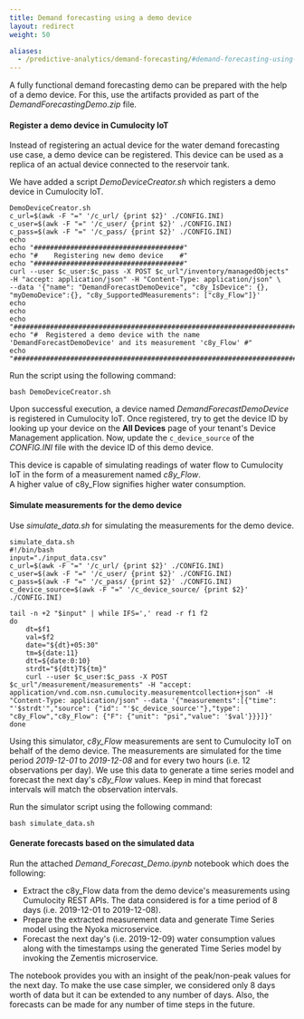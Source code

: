 ```yaml
---
title: Demand forecasting using a demo device
layout: redirect
weight: 50

aliases:
  - /predictive-analytics/demand-forecasting/#demand-forecasting-using-demo-device
---
```


A fully functional demand forecasting demo can be prepared with the help of a demo device. 
For this, use the artifacts provided as part of the *DemandForecastingDemo.zip* file.

#### Register a demo device in Cumulocity IoT

Instead of registering an actual device for the water demand forecasting use case, a demo device can be registered. This device can be used as a replica of an actual device connected to the reservoir tank. 

We have added a script *DemoDeviceCreator.sh* which registers a demo device in Cumulocity IoT.

	DemoDeviceCreator.sh
	c_url=$(awk -F "=" '/c_url/ {print $2}' ./CONFIG.INI)
	c_user=$(awk -F "=" '/c_user/ {print $2}' ./CONFIG.INI)
	c_pass=$(awk -F "=" '/c_pass/ {print $2}' ./CONFIG.INI)
	echo
	echo "#####################################"
	echo "#    Registering new demo device    #"
	echo "#####################################"
	curl --user $c_user:$c_pass -X POST $c_url"/inventory/managedObjects" -H "accept: application/json" -H "Content-Type: application/json" \
	--data '{"name": "DemandForecastDemoDevice", "c8y_IsDevice": {}, "myDemoDevice":{}, "c8y_SupportedMeasurements": ["c8y_Flow"]}'
	echo
	echo
	echo "#####################################################################################################"
	echo "#  Registered a demo device with the name 'DemandForecastDemoDevice' and its measurement 'c8y_Flow' #"
	echo "#####################################################################################################"

Run the script using the following command:

	bash DemoDeviceCreator.sh 

Upon successful execution, a device named *DemandForecastDemoDevice* is registered in Cumulocity IoT. Once registered, try to get the device ID by looking up your device on the **All Devices** page of your tenant's Device Management application. Now, update the `c_device_source` of the *CONFIG.INI* file with the device ID of this demo device.

This device is capable of simulating readings of water flow to Cumulocity IoT in the form of a measurement named *c8y_Flow*. <br>A higher value of c8y_Flow signifies higher water consumption.

#### Simulate measurements for the demo device

Use *simulate_data.sh* for simulating the measurements for the demo device.

    simulate_data.sh
    #!/bin/bash
    input="./input_data.csv"
    c_url=$(awk -F "=" '/c_url/ {print $2}' ./CONFIG.INI)
    c_user=$(awk -F "=" '/c_user/ {print $2}' ./CONFIG.INI)
    c_pass=$(awk -F "=" '/c_pass/ {print $2}' ./CONFIG.INI)
    c_device_source=$(awk -F "=" '/c_device_source/ {print $2}' ./CONFIG.INI)
 
    tail -n +2 "$input" | while IFS=',' read -r f1 f2
    do
        dt=$f1
        val=$f2
        date="${dt}+05:30"
        tm=${date:11}
        dtt=${date:0:10}
        strdt="${dtt}T${tm}"
        curl --user $c_user:$c_pass -X POST $c_url"/measurement/measurements" -H "accept: application/vnd.com.nsn.cumulocity.measurementcollection+json" -H "Content-Type: application/json" --data '{"measurements":[{"time": "'$strdt'","source": {"id": "'$c_device_source'"},"type": "c8y_Flow","c8y_Flow": {"F": {"unit": "psi","value": '$val'}}}]}'
    done

Using this simulator, *c8y_Flow* measurements are sent to Cumulocity IoT on behalf of the demo device. The measurements are simulated for the time period *2019-12-01* to *2019-12-08* and for every two hours (i.e. 12 observations per day). We use this data to generate a time series model and forecast the next day's *c8y_Flow* values. Keep in mind that forecast intervals will match the observation intervals. 

Run the simulator script using the following command:

	bash simulate_data.sh 

#### Generate forecasts based on the simulated data

Run the attached *Demand_Forecast_Demo.ipynb* notebook which does the following:

* Extract the c8y_Flow data from the demo device's measurements using Cumulocity REST APIs. The data considered is for a time period of 8 days (i.e. 2019-12-01 to 2019-12-08).
* Prepare the extracted measurement data and generate Time Series model using the Nyoka microservice.
* Forecast the next day's (i.e. 2019-12-09) water consumption values along with the timestamps using the generated Time Series model by invoking the Zementis microservice.

The notebook provides you with an insight of the peak/non-peak values for the next day. To make the use case simpler, we considered only 8 days worth of data but it can be extended to any number of days. Also, the forecasts can be made for any number of time steps in the future.